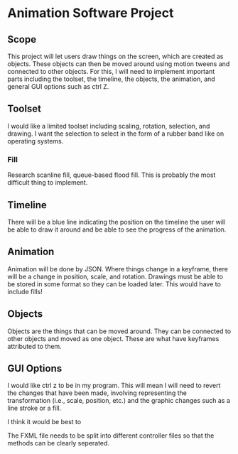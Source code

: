 # Animation Software Project

## Scope

This project will let users draw things on the screen, which are created as objects. These objects can then be moved around using motion tweens and connected to other objects. For this, I will need to implement important parts including the toolset, the timeline, the objects, the animation, and general GUI options such as ctrl Z.

## Toolset

I would like a limited toolset including scaling, rotation, selection, and drawing. I want the selection to select in the form of a rubber band like on operating systems.

### Fill

Research scanline fill, queue-based flood fill. This is probably the most difficult thing to implement.

## Timeline

There will be a blue line indicating the position on the timeline the user will be able to draw it around and be able to see the progress of the animation.

## Animation

Animation will be done by JSON. Where things change in a keyframe, there will be a change in position, scale, and rotation. Drawings must be able to be stored in some format so they can be loaded later. This would have to include fills!

## Objects

Objects are the things that can be moved around. They can be connected to other objects and moved as one object. These are what have keyframes attributed to them.

## GUI Options

I would like ctrl z to be in my program. This will mean I will need to revert the changes that have been made, involving representing the transformation (i.e., scale, position, etc.) and the graphic changes such as a line stroke or a fill.

I think it would be best to

The FXML file needs to be split into different controller files so that the methods can be clearly seperated. 

